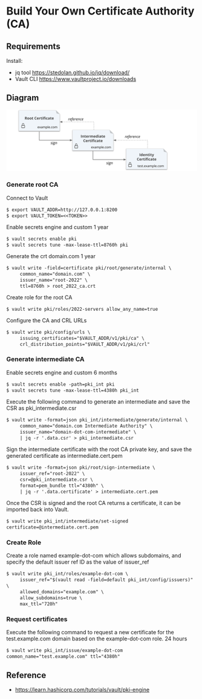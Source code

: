 # Build Your Own Certificate Authority (CA)

## Requirements
Install: 
* jq tool https://stedolan.github.io/jq/download/
* Vault CLI https://www.vaultproject.io/downloads

## Diagram

![Diagram](images/cert-ca.png)

### Generate root CA

Connect to Vault
```
$ export VAULT_ADDR=http://127.0.0.1:8200
$ export VAULT_TOKEN=<<TOKEN>>
```

Enable secrets engine and custom 1 year
```
$ vault secrets enable pki
$ vault secrets tune -max-lease-ttl=8760h pki
```

Generate the crt domain.com 1 year
```
$ vault write -field=certificate pki/root/generate/internal \
     common_name="domain.com" \
     issuer_name="root-2022" \
     ttl=8760h > root_2022_ca.crt
```

Create role for the root CA
```
$ vault write pki/roles/2022-servers allow_any_name=true
```

Configure the CA and CRL URLs
```
$ vault write pki/config/urls \
     issuing_certificates="$VAULT_ADDR/v1/pki/ca" \
     crl_distribution_points="$VAULT_ADDR/v1/pki/crl"
```


### Generate intermediate CA

Enable secrets engine and custom 6 months
```
$ vault secrets enable -path=pki_int pki
$ vault secrets tune -max-lease-ttl=4380h pki_int
```

Execute the following command to generate an intermediate and save the CSR as pki_intermediate.csr
```
$ vault write -format=json pki_int/intermediate/generate/internal \
     common_name="domain.com Intermediate Authority" \
     issuer_name="domain-dot-com-intermediate" \
     | jq -r '.data.csr' > pki_intermediate.csr
```

Sign the intermediate certificate with the root CA private key, and save the generated certificate as intermediate.cert.pem
```
$ vault write -format=json pki/root/sign-intermediate \
     issuer_ref="root-2022" \
     csr=@pki_intermediate.csr \
     format=pem_bundle ttl="4380h" \
     | jq -r '.data.certificate' > intermediate.cert.pem

```

Once the CSR is signed and the root CA returns a certificate, it can be imported back into Vault.
```
$ vault write pki_int/intermediate/set-signed certificate=@intermediate.cert.pem
```

### Create Role

Create a role named example-dot-com which allows subdomains, and specify the default issuer ref ID as the value of issuer_ref
```
$ vault write pki_int/roles/example-dot-com \
     issuer_ref="$(vault read -field=default pki_int/config/issuers)" \
     allowed_domains="example.com" \
     allow_subdomains=true \
     max_ttl="720h"
```

### Request certificates

Execute the following command to request a new certificate for the test.example.com domain based on the example-dot-com role. 24 hours
```
$ vault write pki_int/issue/example-dot-com common_name="test.example.com" ttl="4380h"
```

## Reference

* https://learn.hashicorp.com/tutorials/vault/pki-engine